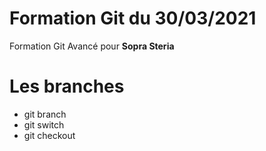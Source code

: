 # Formation Git du 30/03/2021

Formation Git Avancé pour **Sopra Steria**

# Les branches

* git branch
* git switch
* git checkout
